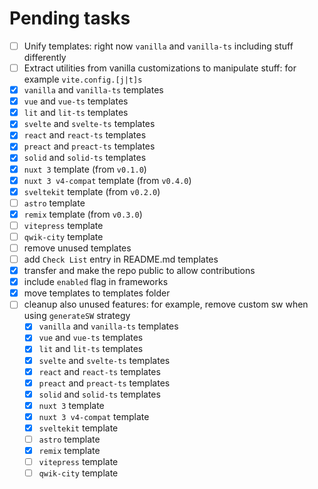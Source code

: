# Pending tasks

- [ ] Unify templates: right now `vanilla` and `vanilla-ts` including stuff differently
- [ ] Extract utilities from vanilla customizations to manipulate stuff: for example `vite.config.[j|t]s`
- [x] `vanilla` and `vanilla-ts` templates
- [x] `vue` and `vue-ts` templates
- [x] `lit` and `lit-ts` templates
- [x] `svelte` and `svelte-ts` templates
- [x] `react` and `react-ts` templates
- [x] `preact` and `preact-ts` templates
- [x] `solid` and `solid-ts` templates
- [x] `nuxt 3` template (from `v0.1.0`)
- [x] `nuxt 3 v4-compat` template (from `v0.4.0`)
- [x] `sveltekit` template (from `v0.2.0`)
- [ ] `astro` template
- [x] `remix` template (from `v0.3.0`)
- [ ] `vitepress` template
- [ ] `qwik-city` template
- [ ] remove unused templates
- [ ] add `Check List` entry in README.md templates
- [x] transfer and make the repo public to allow contributions
- [x] include `enabled` flag in frameworks
- [x] move templates to templates folder
- [ ] cleanup also unused features: for example, remove custom sw when using `generateSW` strategy
  - [x] `vanilla` and `vanilla-ts` templates
  - [x] `vue` and `vue-ts` templates
  - [x] `lit` and `lit-ts` templates
  - [x] `svelte` and `svelte-ts` templates
  - [x] `react` and `react-ts` templates
  - [x] `preact` and `preact-ts` templates
  - [x] `solid` and `solid-ts` templates
  - [x] `nuxt 3` template
  - [x] `nuxt 3 v4-compat` template
  - [x] `sveltekit` template
  - [ ] `astro` template
  - [x] `remix` template
  - [ ] `vitepress` template
  - [ ] `qwik-city` template
